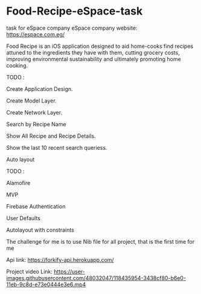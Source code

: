# Food-Recipe-eSpace-task

task for eSpace company 
eSpace company website: https://espace.com.eg/


Food Recipe is an iOS application designed to aid home-cooks find recipes attuned to the ingredients they have with them, cutting grocery costs, improving environmental sustainability and ultimately promoting home cooking.

TODO :

 Create Application Design.
 
 Create Model Layer.
 
 Create Network Layer.
 
 Search by Recipe Name
 
 Show All Recipe and Recipe Details.
 
 Show the last 10 recent search queriess.
 
 Auto layout
 
 
 
 
 
 
TODO :

 Alamofire
 
 MVP
 
 Firebase Authentication
 
 User Defaults
 
 Autolayout with constraints





The challenge for me is to use Nib file for all project, that is the first time for me




Api link: https://forkify-api.herokuapp.com/

Project video Link: https://user-images.githubusercontent.com/48032047/118435954-3438cf80-b6e0-11eb-9c8d-e73e0444e3e6.mp4




